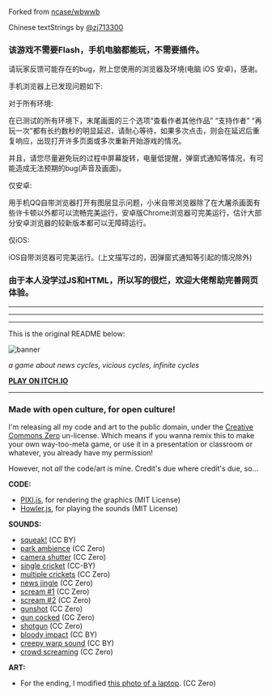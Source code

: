 Forked from [ncase/wbwwb](github.com/ncase/wbwwb)

Chinese textStrings by [@zj713300](mailto:23548024+zj713300@users.noreply.github.com)

### 该游戏不需要Flash，手机电脑都能玩，不需要插件。
请玩家反馈可能存在的bug，附上您使用的浏览器及环境(电脑 iOS 安卓)，感谢。


手机浏览器上已发现问题如下:


对于所有环境:

在已测试的所有环境下，末尾画面的三个选项“查看作者其他作品” “支持作者” “再玩一次”都有长约数秒的明显延迟，请耐心等待，如果多次点击，则会在延迟后重复响应，出现打开许多页面或多次重新开始游戏的情况。

并且，请您尽量避免玩的过程中屏幕旋转，电量低提醒，弹窗式通知等情况，有可能造成无法预期的bug(声音及画面)。


仅安卓:

用手机QQ自带浏览器打开有图层显示问题，小米自带浏览器除了在大屠杀画面有些许卡顿以外都可以流畅完美运行，安卓版Chrome浏览器可完美运行，估计大部分安卓浏览器的较新版本都可以无障碍运行。


仅iOS:

iOS自带浏览器可完美运行。(上文描写过的，因弹窗式通知等引起的情况除外)

### 由于本人没学过JS和HTML，所以写的很烂，欢迎大佬帮助完善网页体验。

---
---
---

This is the original README below:


![banner](https://i.imgur.com/f6FcrhT.png)

*a game about news cycles, vicious cycles, infinite cycles*

**[PLAY ON ITCH.IO](https://ncase.itch.io/wbwwb)**

---

### Made with open culture, for open culture!

I'm releasing all my code and art to the public domain, under the [Creative Commons Zero](http://creativecommons.org/publicdomain/zero/1.0/) un-license. Which means if you wanna remix this to make your own way-too-meta game, or use it in a presentation or classroom or whatever, you already have my permission!

However, not *all* the code/art is mine. Credit's due where credit's due, so...

**CODE:**    
- [PIXI.js](https://github.com/pixijs/pixi.js), for rendering the graphics (MIT License)    
- [Howler.js](https://github.com/goldfire/howler.js), for playing the sounds (MIT License)

**SOUNDS:**    
- [squeak!](https://www.freesound.org/people/ermfilm/sounds/130011/) (CC BY)    
- [park ambience](https://www.freesound.org/people/Mafon2/sounds/274175/) (CC Zero)    
- [camera shutter](https://www.freesound.org/people/uEffects/sounds/207865/) (CC Zero)    
- [single cricket](https://www.freesound.org/people/cs272/sounds/77034/) (CC-BY)    
- [multiple crickets](https://www.freesound.org/people/alienistcog/sounds/124583/) (CC Zero)    
- [news jingle](https://www.freesound.org/people/Tuben/sounds/272044/) (CC Zero)    
- [scream #1](https://www.freesound.org/people/GreatNate98/sounds/353086/) (CC Zero)    
- [scream #2](https://www.freesound.org/people/mariallinas/sounds/222649/) (CC Zero)    
- [gunshot](https://www.freesound.org/people/mitchelk/sounds/136766/) (CC Zero)    
- [gun cocked](https://www.freesound.org/people/martian/sounds/182229/) (CC Zero)    
- [shotgun](https://www.freesound.org/people/lensflare8642/sounds/145209/) (CC Zero)        
- [bloody impact](https://www.freesound.org/people/Hybrid_V/sounds/319590/) (CC BY)        
- [creepy warp sound](https://www.freesound.org/people/Andromadax24/sounds/184476/) (CC BY)        
- [crowd screaming](https://www.freesound.org/people/MultiMax2121/sounds/156860/) (CC Zero)        

**ART:**    
- For the ending, I modified [this photo of a laptop](https://unsplash.com/photos/XyNi3rUEReE). (CC Zero)
